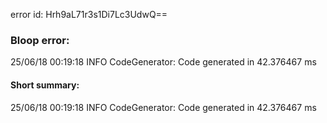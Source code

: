 error id: Hrh9aL71r3s1Di7Lc3UdwQ==
### Bloop error:

25/06/18 00:19:18 INFO CodeGenerator: Code generated in 42.376467 ms
#### Short summary: 

25/06/18 00:19:18 INFO CodeGenerator: Code generated in 42.376467 ms